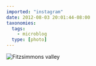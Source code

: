 ```yaml
---
imported: "instagram"
date: 2012-08-03 20:01:44-08:00
taxonomies:
  tags:
    - microblog
  type: [photo]
---
```

![Fitzsimmons valley](/media/images/photos/2012/08/2994a6cabb7f296b78b4b2861ed354fe.jpg)


